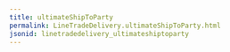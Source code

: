 ```yaml
---
title: ultimateShipToParty
permalink: LineTradeDelivery.ultimateShipToParty.html
jsonid: linetradedelivery_ultimateshiptoparty
---
```

